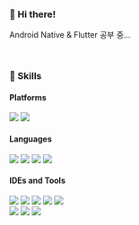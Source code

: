 ### 👋  Hi there!

Android Native & Flutter 공부 중...

<br>

### 💪 Skills
#### Platforms
<p>
  <img src="https://img.shields.io/badge/Android-3DDC84?style=for-the-badge&logo=Android&logoColor=white"/>
  <img src="https://img.shields.io/badge/Flutter-02569B?style=for-the-badge&logo=Flutter&logoColor=white"/>
</p>

#### Languages
<p>
  <img src="https://img.shields.io/badge/Kotlin-7F52FF?style=for-the-badge&logo=Kotlin&logoColor=white"/> 
  <img src="https://img.shields.io/badge/Java-F36633?style=for-the-badge&logo=java&logoColor=white"/>
  <img src="https://img.shields.io/badge/Dart-0175C2?style=for-the-badge&logo=Dart&logoColor=white"/>
  <img src="https://img.shields.io/badge/Python-3776AB?style=for-the-badge&logo=Python&logoColor=white"/>
</p>

#### IDEs and Tools
<p>
  <img src="https://img.shields.io/badge/Notion-000000?style=for-the-badge&logo=Notion&logoColor=white"/>
  <img src="https://img.shields.io/badge/JiraSoftware-0052CC?style=for-the-badge&logo=JiraSoftware&logoColor=white"/>
  <img src="https://img.shields.io/badge/Trello-0052CC?style=for-the-badge&logo=Trello&logoColor=white"/>
  <img src="https://img.shields.io/badge/Figma-F24E1E?style=for-the-badge&logo=Figma&logoColor=white"/>
  <img src="https://img.shields.io/badge/Discord-5865F2?style=for-the-badge&logo=Discord&logoColor=white"/>
  <br>
  <img src="https://img.shields.io/badge/IntelliJ_IDEA-000000?style=for-the-badge&logo=intellij-idea&logoColor=white"/>
  <img src="https://img.shields.io/badge/Visual_Studio_Code-0078D4?style=for-the-badge&logo=visual%20studio%20code&logoColor=white"/>
  <img src="https://img.shields.io/badge/Android_Studio-34A853?style=for-the-badge&logo=AndroidStudio&logoColor=white"/>
  
</p>
